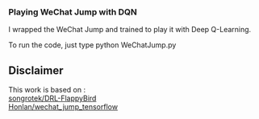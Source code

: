 ### Playing WeChat Jump with DQN
I wrapped the WeChat Jump and trained to play it with Deep Q-Learning.

To run the code, just type python WeChatJump.py

## Disclaimer
This work is based on :   
[songrotek/DRL-FlappyBird](https://github.com/songrotek/DRL-FlappyBird)  
[Honlan/wechat_jump_tensorflow](https://github.com/Honlan/wechat_jump_tensorflow)
